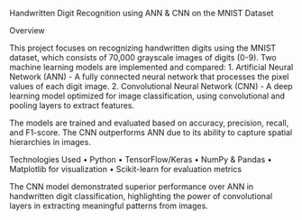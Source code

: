 Handwritten Digit Recognition using ANN & CNN on the MNIST Dataset

Overview

This project focuses on recognizing handwritten digits using the MNIST dataset, which consists of 70,000 grayscale images of digits (0-9). Two machine learning models are implemented and compared:
	1.	Artificial Neural Network (ANN) - A fully connected neural network that processes the pixel values of each digit image.
	2.	Convolutional Neural Network (CNN) - A deep learning model optimized for image classification, using convolutional and pooling layers to extract features.

The models are trained and evaluated based on accuracy, precision, recall, and F1-score. The CNN outperforms ANN due to its ability to capture spatial hierarchies in images.

Technologies Used
	•	Python
	•	TensorFlow/Keras
	•	NumPy & Pandas
	•	Matplotlib for visualization
	•	Scikit-learn for evaluation metrics

 The CNN model demonstrated superior performance over ANN in handwritten digit classification, highlighting the power of convolutional layers in extracting meaningful patterns from images.
